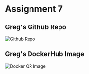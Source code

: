 # Assignment 7

## Greg's Github Repo
![Github Repo](/qr_codes/QRCode_20251016204435.png "My QR Link") 

## Greg's DockerHub Image
![Docker QR Image](qr_codes/QRCode_20251017011536.png "My QR Link") 